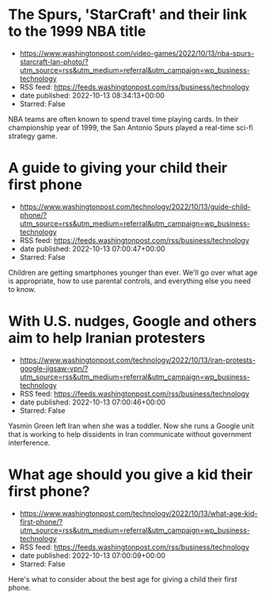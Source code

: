 # The Spurs, 'StarCraft' and their link to the 1999 NBA title
 - https://www.washingtonpost.com/video-games/2022/10/13/nba-spurs-starcraft-lan-photo/?utm_source=rss&utm_medium=referral&utm_campaign=wp_business-technology
 - RSS feed: https://feeds.washingtonpost.com/rss/business/technology
 - date published: 2022-10-13 08:34:13+00:00
 - Starred: False

NBA teams are often known to spend travel time playing cards. In their championship year of 1999, the San Antonio Spurs played a real-time sci-fi strategy game.

# A guide to giving your child their first phone
 - https://www.washingtonpost.com/technology/2022/10/13/guide-child-phone/?utm_source=rss&utm_medium=referral&utm_campaign=wp_business-technology
 - RSS feed: https://feeds.washingtonpost.com/rss/business/technology
 - date published: 2022-10-13 07:00:47+00:00
 - Starred: False

Children are getting smartphones younger than ever. We'll go over what age is appropriate, how to use parental controls, and everything else you need to know.

# With U.S. nudges, Google and others aim to help Iranian protesters
 - https://www.washingtonpost.com/technology/2022/10/13/iran-protests-google-jigsaw-vpn/?utm_source=rss&utm_medium=referral&utm_campaign=wp_business-technology
 - RSS feed: https://feeds.washingtonpost.com/rss/business/technology
 - date published: 2022-10-13 07:00:46+00:00
 - Starred: False

Yasmin Green left Iran when she was a toddler. Now she runs a Google unit that is working to help dissidents in Iran communicate without government interference.

# What age should you give a kid their first phone?
 - https://www.washingtonpost.com/technology/2022/10/13/what-age-kid-first-phone/?utm_source=rss&utm_medium=referral&utm_campaign=wp_business-technology
 - RSS feed: https://feeds.washingtonpost.com/rss/business/technology
 - date published: 2022-10-13 07:00:09+00:00
 - Starred: False

Here's what to consider about the best age for giving a child their first phone.
